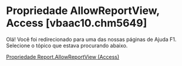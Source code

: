 
# Propriedade AllowReportView, Access [vbaac10.chm5649]

Olá! Você foi redirecionado para uma das nossas páginas de Ajuda F1. Selecione o tópico que estava procurando abaixo.

[Propriedade Report.AllowReportView (Access)](http://msdn.microsoft.com/library/43db97fa-bdc0-883c-7b83-a7bbe7c62c07%28Office.15%29.aspx)
